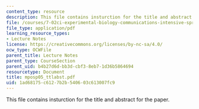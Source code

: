 ```yaml
---
content_type: resource
description: This file contains insturction for the title and abstract for the paper.
file: /courses/7-02ci-experimental-biology-communications-intensive-spring-2005/1ad68175c6127b2b540603c613007fc9_mposp05_ttlabst.pdf
file_type: application/pdf
learning_resource_types:
- Lecture Notes
license: https://creativecommons.org/licenses/by-nc-sa/4.0/
ocw_type: OCWFile
parent_title: Lecture Notes
parent_type: CourseSection
parent_uid: b4b27d6d-bb3d-cbf3-8eb7-1d36b5864694
resourcetype: Document
title: mposp05_ttlabst.pdf
uid: 1ad68175-c612-7b2b-5406-03c613007fc9
---
```

This file contains insturction for the title and abstract for the paper.